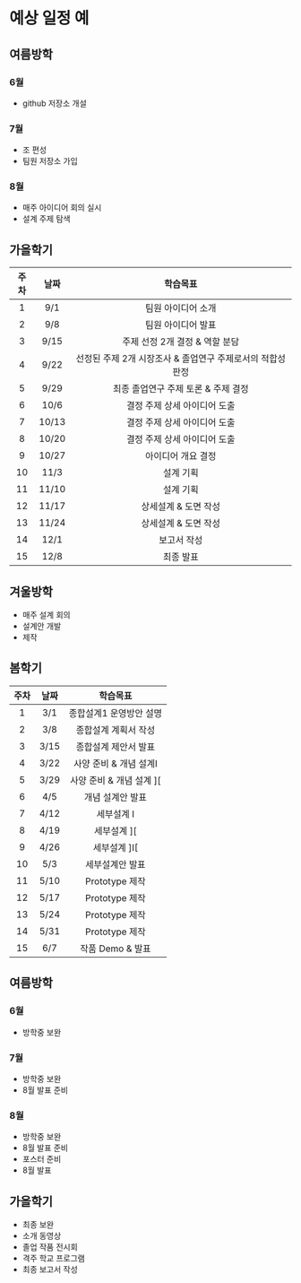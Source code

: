 # 예상 일정 예

## 여름방학

### 6월
* github 저장소 개설

### 7월
* 조 편성
* 팀원 저장소 가입

### 8월
* 매주 아이디어 회의 실시
* 설계 주제 탐색


## 가을학기

주차	|	날짜	|	학습목표
:-------:	|	:-------:	|	:-------:
1	|	9/1	|	팀원 아이디어 소개
2	|	9/8	|	팀원 아이디어 발표
3	|	9/15	|	주제 선정 2개 결정 & 역할 분담
4	|	9/22	|	선정된 주제 2개 시장조사 & 졸업연구 주제로서의 적합성 판정
5	|	9/29	|	최종 졸업연구 주제 토론 & 주제 결정
6	|	10/6	|	결정 주제 상세 아이디어 도출
7	|	10/13	|	결정 주제 상세 아이디어 도출
8	|	10/20	|	결정 주제 상세 아이디어 도출
9	|	10/27	|	아이디어 개요 결정
10	|	11/3	|	설계 기획
11	|	11/10	|	설계 기획
12	|	11/17	|	상세설계 & 도면 작성
13	|	11/24	|	상세설계 & 도면 작성
14	|	12/1	|	보고서 작성
15	|	12/8	|	최종 발표


## 겨울방학
* 매주 설계 회의
* 설계안 개발
* 제작


## 봄학기

주차	|	날짜	|	학습목표
:-------:	|	:-------:	|	:-------:
1	|	3/1	|	종합설계1 운영방안 설명
2	|	3/8	|	종합설계 계획서 작성
3	|	3/15	|	종합설계 제안서 발표
4	|	3/22	|	사양 준비 & 개념 설계I
5	|	3/29	|	사양 준비 & 개념 설계 ][
6	|	4/5	|	개념 설계안 발표
7	|	4/12	|	세부설계 I
8	|	4/19	|	세부설계 ][
9	|	4/26	|	세부설계 ]I[
10	|	5/3	|	세부설계안 발표
11	|	5/10	|	Prototype 제작
12	|	5/17	|	Prototype 제작
13	|	5/24	|	Prototype 제작
14	|	5/31	|	Prototype 제작
15	|	6/7	|	작품 Demo & 발표

## 여름방학

### 6월
* 방학중 보완

### 7월
* 방학중 보완
* 8월 발표 준비

### 8월
* 방학중 보완
* 8월 발표 준비
* 포스터 준비
* 8월 발표

## 가을학기
* 최종 보완
* 소개 동영상
* 졸업 작품 전시회
* 격주 학교 프로그램
* 최종 보고서 작성
